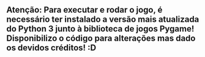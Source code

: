 ## Atenção: Para executar e rodar o jogo, é necessário ter instalado a versão mais atualizada do Python 3 junto à biblioteca de jogos Pygame! Disponibilizo o código para alterações mas dado os devidos créditos! :D 
